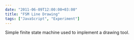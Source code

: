 ```yaml
---
date: "2011-06-09T12:00:00+03:00"
title: "FSM Line Drawing"
tags: ["JavaScript", "Experiment"]
---
```


Simple finite state machine used to implement a drawing tool.

<!--more-->

<style>
    .post {
        max-width: none;
        width: 600px;
        padding: 0;
    }
</style>

<canvas id="canvas"></canvas>

<script>
// canvas setup
var d=document,
    canvas = document.getElementById("canvas"),
    c=canvas,
    W=600,H=600;
    c.width = W,
    c.height = H,
    c = c.getContext("2d");

// Math function aliases
var cos=Math.cos,
    sin=Math.sin,
    abs=Math.abs,
    sqrt=Math.sqrt,
    sgn=function(val) { return val >= 0 ? 1 : -1 },
    dist = function(a,b){ var x = a[0] - b[0], y = a[1] - b[1]; return sqrt(x*x + y * y)},
    atan2=Math.atan2,
    rand=Math.random;

M = [W/2,H/2];
TAU = 2*Math.PI;

lines = [];
start = false;
pressed = false;
selected_tool = 0;

function EmptyFunc(){}

function State(instance, funcs){
    this.instance = instance || this;
    
    this.BeginState = funcs.begin  || EmptyFunc;
    this.State      = funcs.update || EmptyFunc;
    this.EndState   = funcs.end    || EmptyFunc;
}

State.prototype.ExecuteBeginState = function(){ this.BeginState.call(this.instance) };
State.prototype.ExecuteState      = function(){ this.State.call(this.instance)      };
State.prototype.ExecuteEndState   = function(){ this.EndState.call(this.instance)   };

function CFSM(defaultUpdate){
    this.currentState = false;
    this.newState = false;
    this.currentState = new State(this, { update: defaultUpdate || EmptyFunc });
}

CFSM.prototype.Update = function(){
    if( this.newState ){
        this.currentState.ExecuteEndState();
        this.currentState = this.newState;
        this.newState = false;
        this.currentState.ExecuteBeginState();
    }
    this.currentState.ExecuteState();
}

CFSM.prototype.IsState = function(state){
    return this.currentState == state;
}

CFSM.prototype.GotoState = function(state){
    this.newState = state;
}

CFSM.prototype.makeState = function(funcs){
    return new State(this, funcs);
}

CFSM.prototype.init = function(initFunc){
    CFSM.call(this, initFunc);
}

function LightBulb(){
    this.init( function(){ this.GotoState(this.stateOff); } );
    this.newState = 
    this.stateOff = this.makeState({  
        begin  : function(){ console.log("I'm off!"); },
        update : function(){ this.GotoState(this.stateOn); },
        end    : function(){ console.log("heating..."); }
    });
    
    var data = { life : 0 };
    this.stateOn  = this.makeState({
        begin  : function(){ data.life = 3 },
        update : function(){ 
            console.log("burning"); 
            data.life--; 
            if (data.life <= 0)
                this.GotoState(this.stateOff);
        }
    });
}
LightBulb.prototype = new CFSM();

function Pointer(){
    // alternatively
    // this.init( function(){ this.GotoState( this.stateOff ) } );
    // without newState
    this.init();
    this.newState = 
    this.noAction = this.makeState({  
        update : function(){ 
            this.Draw(M, '#8f3'); 
            if( pressed ){
                switch( selected_tool ){
                    case 0 : this.GotoState(this.drawLine); break;
                    case 1 : this.GotoState(this.drawCircle); break;
                }
            }
    }});
    
    var line = {
        start : [0,0],
        end   : [0,0]
    }
    this.drawLine = this.makeState({
        begin : function(){ line.start = M; line.end = M; },
        update: function(){ 
            this.Draw(M, '#f83');
            line.end = M;            
            c.strokeStyle = '#f33';
            c.beginPath();
            c.moveTo(line.start[0], line.start[1]);
            c.lineTo(line.end[0],  line.end[1]);
            c.stroke();
            if( !pressed ) this.GotoState(this.noAction);
        },
        end   : function(){
            lines.push( [ line.start, line.end ] );
        }
    });
    var circle = {
        start : [0,0],
        end   : [0,0]
    }
    this.drawCircle = this.makeState({
        begin : function(){ circle.start = M; circle.end = M; },
        update: function(){ 
            this.Draw(M, '#f83');
            circle.end = M;            
            c.strokeStyle = '#f33';
            c.beginPath();
            c.arc( circle.start[0], circle.start[1], dist(circle.start,circle.end), 0, TAU, true );
            c.stroke();
            if( !pressed ) this.GotoState(this.noAction);
        }
    });
}

Pointer.prototype = new CFSM();

Pointer.prototype.Draw = function(pos, color){
    c.fillStyle = color;
    c.beginPath();
    c.arc( pos[0], pos[1], 5, 0, TAU, true );
    c.closePath();
    c.fill();
}

pointer = new Pointer();

render = function(){
    // Background
    c.beginPath();
    c.fillStyle="#efe";
    c.fillRect(0,0,W,H);
    c.fillRect(0,0,W,H);
    c.fillStyle="#000";
    c.fill();
    c.strokeStyle="#000";
    
    for( var i = lines.length; i--; ){
        var from = lines[i][0],
              to = lines[i][1];
        c.beginPath();
        c.moveTo(from[0], from[1]);
        c.lineTo(to[0], to[1]);
        c.stroke();
    }
    
    pointer.Update();
}

window.requestAnimFrame = 
    window.requestAnimationFrame       || 
    window.webkitRequestAnimationFrame || 
    window.mozRequestAnimationFrame    || 
    window.oRequestAnimationFrame      || 
    window.msRequestAnimationFrame     || 
    function(callback, element){ window.setTimeout(callback, 1000 / 60); };

canvas.onmousemove = function(e){ M = [ e.offsetX, e.offsetY];};
canvas.onmousedown = function(e){ pressed = true; };
canvas.onmouseup = function(e){ pressed = false; };

(function _animation_loop_(){
    render();
    requestAnimFrame(_animation_loop_);
})();
</script>

